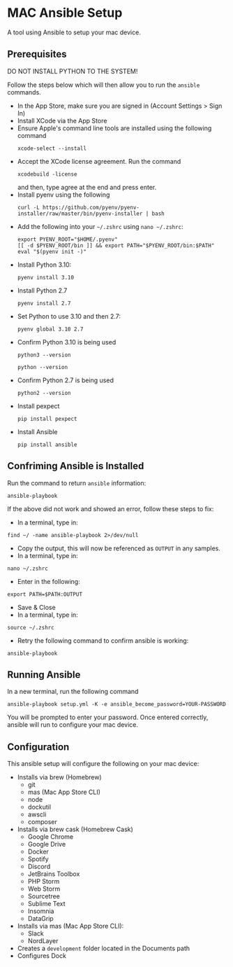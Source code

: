 # MAC Ansible Setup

A tool using Ansible to setup your mac device.

## Prerequisites
DO NOT INSTALL PYTHON TO THE SYSTEM!

Follow the steps below which will then allow you to run the `ansible` commands.

- In the App Store, make sure you are signed in (Account Settings > Sign In)
- Install XCode via the App Store
- Ensure Apple's command line tools are installed using the following command
  ```
  xcode-select --install
  ```
- Accept the XCode license agreement. Run the command
  ```
  xcodebuild -license
  ```
   and then, type agree at the end and press enter.
- Install pyenv using the following
  ```
  curl -L https://github.com/pyenv/pyenv-installer/raw/master/bin/pyenv-installer | bash
  ```  
- Add the following into your ```~/.zshrc``` using ```nano ~/.zshrc```:
  ```
  export PYENV_ROOT="$HOME/.pyenv"
  [[ -d $PYENV_ROOT/bin ]] && export PATH="$PYENV_ROOT/bin:$PATH"
  eval "$(pyenv init -)"
  ```
- Install Python 3.10:
  ```
  pyenv install 3.10
  ```
- Install Python 2.7
  ```
  pyenv install 2.7
  ```
- Set Python to use 3.10 and then 2.7:
  ```
  pyenv global 3.10 2.7
  ```
- Confirm Python 3.10 is being used
  ```
  python3 --version
  ```
  ```
  python --version
  ```
- Confirm Python 2.7 is being used
  ```
  python2 --version
  ```
- Install pexpect
  ```
  pip install pexpect
  ```  
- Install Ansible
  ```
  pip install ansible
  ```

## Confriming Ansible is Installed
Run the command to return `ansible` information:
  ```
  ansible-playbook
  ```
If the above did not work and showed an error, follow these steps to fix:
- In a terminal, type in:
```
find ~/ -name ansible-playbook 2>/dev/null
```
- Copy the output, this will now be referenced as `OUTPUT` in any samples.
- In a terminal, type in:
```
nano ~/.zshrc
```
- Enter in the following:
```
export PATH=$PATH:OUTPUT
```
- Save & Close
- In a terminal, type in:
```
source ~/.zshrc
```
- Retry the following command to confirm ansible is working:
```
ansible-playbook
```

## Running Ansible
In a new terminal, run the following command
```
ansible-playbook setup.yml -K -e ansible_become_password=YOUR-PASSWORD
```
You will be prompted to enter your password. Once entered correctly, ansible will run to configure your mac device.

## Configuration
This ansible setup will configure the following on your mac device:
- Installs via brew (Homebrew)
  - git
  - mas (Mac App Store CLI)
  - node
  - dockutil
  - awscli
  - composer
- Installs via brew cask (Homebrew Cask)
  - Google Chrome
  - Google Drive
  - Docker
  - Spotify
  - Discord
  - JetBrains Toolbox
  - PHP Storm
  - Web Storm
  - Sourcetree
  - Sublime Text
  - Insomnia
  - DataGrip
- Installs via mas (Mac App Store CLI):
  - Slack
  - NordLayer
- Creates a `development` folder located in the Documents path
- Configures Dock
